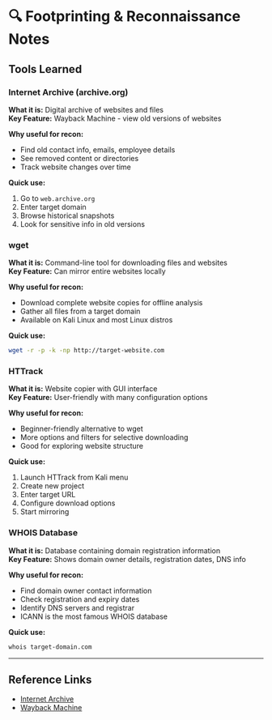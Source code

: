 # 🔍 Footprinting & Reconnaissance Notes

## Tools Learned

### Internet Archive (archive.org)
**What it is:** Digital archive of websites and files  
**Key Feature:** Wayback Machine - view old versions of websites

**Why useful for recon:**
- Find old contact info, emails, employee details
- See removed content or directories  
- Track website changes over time

**Quick use:**
1. Go to `web.archive.org`
2. Enter target domain
3. Browse historical snapshots
4. Look for sensitive info in old versions

### wget
**What it is:** Command-line tool for downloading files and websites  
**Key Feature:** Can mirror entire websites locally

**Why useful for recon:**
- Download complete website copies for offline analysis
- Gather all files from a target domain
- Available on Kali Linux and most Linux distros

**Quick use:**
```bash
wget -r -p -k -np http://target-website.com
```

### HTTrack
**What it is:** Website copier with GUI interface  
**Key Feature:** User-friendly with many configuration options

**Why useful for recon:**
- Beginner-friendly alternative to wget
- More options and filters for selective downloading
- Good for exploring website structure

**Quick use:**
1. Launch HTTrack from Kali menu
2. Create new project
3. Enter target URL
4. Configure download options
5. Start mirroring

### WHOIS Database
**What it is:** Database containing domain registration information  
**Key Feature:** Shows domain owner details, registration dates, DNS info

**Why useful for recon:**
- Find domain owner contact information
- Check registration and expiry dates
- Identify DNS servers and registrar
- ICANN is the most famous WHOIS database

**Quick use:**
```bash
whois target-domain.com
```
---

## Reference Links
- [Internet Archive](https://archive.org)
- [Wayback Machine](https://web.archive.org)